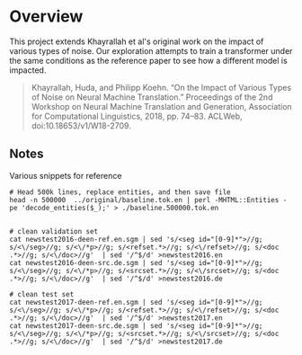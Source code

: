 # Overview

This project extends Khayrallah et al's original work on the impact of various types of noise.  Our exploration attempts to train a transformer under the same conditions as the reference paper to see how a different model is impacted.

> Khayrallah, Huda, and Philipp Koehn. “On the Impact of Various Types of Noise on Neural Machine Translation.” Proceedings of the 2nd Workshop on Neural Machine Translation and Generation, Association for Computational Linguistics, 2018, pp. 74–83. ACLWeb, doi:10.18653/v1/W18-2709.


## Notes

Various snippets for reference

```
# Head 500k lines, replace entities, and then save file
head -n 500000  ../original/baseline.tok.en | perl -MHTML::Entities -pe 'decode_entities($_);' > ./baseline.500000.tok.en


# clean validation set
cat newstest2016-deen-ref.en.sgm | sed 's/<seg id="[0-9]*">//g; s/<\/seg>//g; s/<\/*p>//g; s/<refset.*>//g; s/<\/refset>//g; s/<doc .*>//g; s/<\/doc>//g'  | sed '/^$/d' >newstest2016.en
cat newstest2016-deen-src.de.sgm | sed 's/<seg id="[0-9]*">//g; s/<\/seg>//g; s/<\/*p>//g; s/<srcset.*>//g; s/<\/srcset>//g; s/<doc .*>//g; s/<\/doc>//g'  | sed '/^$/d' >newstest2016.de

# clean test set
cat newstest2017-deen-ref.en.sgm | sed 's/<seg id="[0-9]*">//g; s/<\/seg>//g; s/<\/*p>//g; s/<refset.*>//g; s/<\/refset>//g; s/<doc .*>//g; s/<\/doc>//g'  | sed '/^$/d' >newstest2017.en
cat newstest2017-deen-src.de.sgm | sed 's/<seg id="[0-9]*">//g; s/<\/seg>//g; s/<\/*p>//g; s/<srcset.*>//g; s/<\/srcset>//g; s/<doc .*>//g; s/<\/doc>//g'  | sed '/^$/d' >newstest2017.de


```